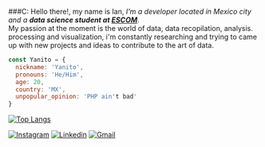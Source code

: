 ###C:
Hello there!, my name is Ian, *I'm a developer located in Mexico city and a **data science student at [ESCOM](https://www.escom.ipn.mx/)***.      
My passion at the moment is the world of data, data recopilation, analysis. processing and visualization, i'm constantly researching and trying to came up with new projects and ideas to contribute to the art of data.

```javascript
const Yanito = {
  nickname: 'Yanito',
  pronouns: 'He/Him',
  age: 20,
  country: 'MX',
  unpopular_opinion: 'PHP ain't bad'
}
```

[![Top Langs](https://github-readme-stats.vercel.app/api/top-langs/?username=ianse&layout=compact&theme=synthwave)](https://github.com/anuraghazra/github-readme-stats)

[![Instagram](https://shields.io/badge/-Instagram-E4405F?logo=instagram&logoColor=white&style=for-the-badge)](https://www.instagram.com/yanito.ls)
[![Linkedin](https://shields.io/badge/-LinkedIn-0A66C2?logo=linkedin&logoColor=white&style=for-the-badge)](https://www.linkedin.com/in/yanitols/)
[![Gmail](https://img.shields.io/badge/Gmail-D14836?style=for-the-badge&logo=Gmail&logoColor=white)](mailto:ilopezjsanchez@gmail.com)
